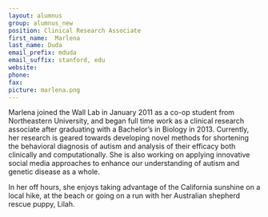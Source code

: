 ```yaml
---
layout: alumnus
group: alumnus_new
position: Clinical Research Associate
first_name:  Marlena
last_name: Duda
email_prefix: mduda
email_suffix: stanford, edu
website:
phone:
fax:
picture: marlena.png
---
```


Marlena joined the Wall Lab in January 2011 as a co-op student from Northeastern University, and began full time work as a clinical research associate after graduating with a Bachelor’s in Biology in 2013.  Currently, her research is geared towards developing novel methods for shortening the behavioral diagnosis of autism and analysis of their efficacy both clinically and computationally.  She is also working on applying innovative social media approaches to enhance our understanding of autism and genetic disease as a whole.

In her off hours, she enjoys taking advantage of the California sunshine on a local hike, at the beach or going on a run with her Australian shepherd rescue puppy, Lilah.
